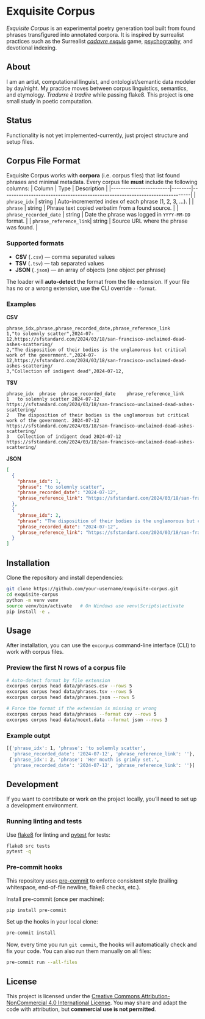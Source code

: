 # Exquisite Corpus

*Exquisite Corpus* is an experimental poetry generation tool built from found phrases transfigured into annotated corpora.
It is inspired by surrealist practices such as the Surrealist *[cadavre exquis](https://www.tate.org.uk/art/art-terms/c/cadavre-exquis-exquisite-corpse)* game, [psychography](https://en.wikipedia.org/wiki/Automatic_writing), and devotional indexing.

## About
I am an artist, computational linguist, and ontologist/semantic data modeler by day/night. My practice moves between corpus linguistics, semantics, and etymology. *Tradurre è tradire* while passing flake8. This project is one small study in poetic computation.

## Status
Functionality is not yet implemented-currently, just project structure and setup files.

## Corpus File Format
Exquisite Corpus works with **corpora** (i.e. corpus files) that list found phrases and minimal metadata. Every corpus file **must** include the following columns:
| Column                 | Type   | Description                                                                 |
|------------------------|--------|-----------------------------------------------------------------------------|
| `phrase_idx`           | string    | Auto-incremented index of each phrase (1, 2, 3, …).                         |
| `phrase`               | string | Phrase text copied verbatim from a found source.                                     |
| `phrase_recorded_date` | string | Date the phrase was logged in `YYYY-MM-DD` format.                          |
| `phrase_reference_link`| string | Source URL where the phrase was found.    |

### Supported formats

- **CSV** (`.csv`) — comma separated values
- **TSV** (`.tsv`) — tab separated values
- **JSON** (`.json`) — an array of objects (one object per phrase)

The loader will **auto-detect** the format from the file extension. If your file has no or a wrong extension, use the CLI override `--format`.

### Examples

**CSV**
```csv
phrase_idx,phrase,phrase_recorded_date,phrase_reference_link
1,"to solemnly scatter",2024-07-12,https://sfstandard.com/2024/03/18/san-francisco-unclaimed-dead-ashes-scattering/
2,"The disposition of their bodies is the unglamorous but critical work of the government.",2024-07-12,https://sfstandard.com/2024/03/18/san-francisco-unclaimed-dead-ashes-scattering/
3,"Collection of indigent dead",2024-07-12,
```

**TSV**
```tsv
phrase_idx	phrase	phrase_recorded_date	phrase_reference_link
1	to solemnly scatter	2024-07-12	https://sfstandard.com/2024/03/18/san-francisco-unclaimed-dead-ashes-scattering/
2	The disposition of their bodies is the unglamorous but critical work of the government.	2024-07-12	https://sfstandard.com/2024/03/18/san-francisco-unclaimed-dead-ashes-scattering/
3	Collection of indigent dead	2024-07-12	https://sfstandard.com/2024/03/18/san-francisco-unclaimed-dead-ashes-scattering/
```

**JSON**
```json
[
  {
    "phrase_idx": 1,
    "phrase": "to solemnly scatter",
    "phrase_recorded_date": "2024-07-12",
    "phrase_reference_link": "https://sfstandard.com/2024/03/18/san-francisco-unclaimed-dead-ashes-scattering/"
  },
  {
    "phrase_idx": 2,
    "phrase": "The disposition of their bodies is the unglamorous but critical work of the government.",
    "phrase_recorded_date": "2024-07-12",
    "phrase_reference_link": "https://sfstandard.com/2024/03/18/san-francisco-unclaimed-dead-ashes-scattering/"
  }
]
```

## Installation

Clone the repository and install dependencies:

```bash
git clone https://github.com/your-username/exquisite-corpus.git
cd exquisite-corpus
python -m venv venv
source venv/bin/activate   # On Windows use venv\Scripts\activate
pip install -e .
```

## Usage

After installation, you can use the `excorpus` command-line interface (CLI) to
work with corpus files.

### Preview the first N rows of a corpus file

```bash
# Auto-detect format by file extension
excorpus corpus head data/phrases.csv --rows 5
excorpus corpus head data/phrases.tsv --rows 5
excorpus corpus head data/phrases.json --rows 5

# Force the format if the extension is missing or wrong
excorpus corpus head data/phrases --format csv --rows 5
excorpus corpus head data/noext.data --format json --rows 3
```

### Example outpt
```bash
[{'phrase_idx': 1, 'phrase': 'to solemnly scatter',
  'phrase_recorded_date': '2024-07-12', 'phrase_reference_link': ''},
 {'phrase_idx': 2, 'phrase': 'Her mouth is grimly set.',
  'phrase_recorded_date': '2024-07-12', 'phrase_reference_link': ''}]

```

## Development

If you want to contribute or work on the project locally, you’ll need to set up
a development environment.

### Running linting and tests

Use [flake8](https://flake8.pycqa.org/) for linting and [pytest](https://pytest.org/) for tests:

```bash
flake8 src tests
pytest -q
```

### Pre-commit hooks

This repository uses [pre-commit](https://pre-commit.com/) to enforce
consistent style (trailing whitespace, end-of-file newline, flake8 checks, etc.).

Install pre-commit (once per machine):

```bash
pip install pre-commit
```

Set up the hooks in your local clone:
```bash
pre-commit install
```

Now, every time you run `git commit`, the hooks will automatically check and fix your code.
You can also run them manually on all files:
```bash
pre-commit run --all-files
```

## License
This project is licensed under the
[Creative Commons Attribution-NonCommercial 4.0 International License](https://creativecommons.org/licenses/by-nc/4.0/).
You may share and adapt the code with attribution, but **commercial use is not permitted**.
